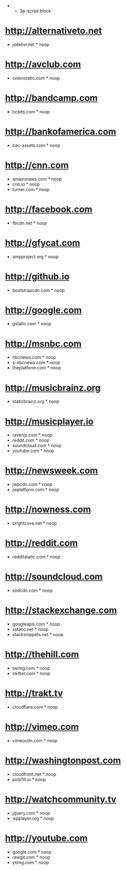 * * 3p-script block

# http://alternativeto.net
* jsdelivr.net * noop

# http://avclub.com
* onionstatic.com * noop

# http://bandcamp.com
* bcbits.com * noop

# http://bankofamerica.com
* bac-assets.com * noop

# http://cnn.com
* amazonaws.com * noop
* cnn.io * noop
* turner.com * noop

# http://facebook.com
* fbcdn.net * noop

# http://gfycat.com
* ampproject.org * noop

# http://github.io
* bootstrapcdn.com * noop

# http://google.com
* gstatic.com * noop

# http://msnbc.com
* nbcnews.com * noop
* s-nbcnews.com * noop
* theplatform.com * noop

# http://musicbrainz.org
* staticbrainz.org * noop

# http://musicplayer.io
* ravenjs.com * noop
* reddit.com * noop
* soundcloud.com * noop
* youtube.com * noop

# http://newsweek.com
* jwpcdn.com * noop
* jwplatform.com * noop

# http://nowness.com
* brightcove.net * noop

# http://reddit.com
* redditstatic.com * noop

# http://soundcloud.com
* sndcdn.com * noop

# http://stackexchange.com
* googleapis.com * noop
* sstatic.net * noop
* stacksnippets.net * noop

# http://thehill.com
* twimg.com * noop
* twitter.com * noop

# http://trakt.tv
* cloudflare.com * noop

# http://vimeo.com
* vimeocdn.com * noop

# http://washingtonpost.com
* cloudfront.net * noop
* polyfill.io * noop

# http://watchcommunity.tv
* jquery.com * noop
* wpplayer.org * noop

# http://youtube.com
* google.com * noop
* rawgit.com * noop
* ytimg.com * noop
